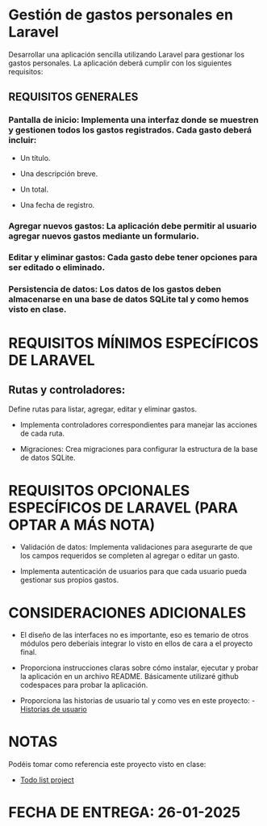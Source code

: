 # Gestión de gastos personales en Laravel

Desarrollar una aplicación sencilla utilizando Laravel para gestionar los gastos personales. La aplicación deberá cumplir con los siguientes requisitos:

## REQUISITOS GENERALES

### Pantalla de inicio: Implementa una interfaz donde se muestren y gestionen todos los gastos registrados. Cada gasto deberá incluir:

- Un título.

- Una descripción breve.

- Un total.

- Una fecha de registro.

### Agregar nuevos gastos: La aplicación debe permitir al usuario agregar nuevos gastos mediante un formulario.

### Editar y eliminar gastos: Cada gasto debe tener opciones para ser editado o eliminado.

### Persistencia de datos: Los datos de los gastos deben almacenarse en una base de datos SQLite tal y como hemos visto en clase.

#  REQUISITOS MÍNIMOS ESPECÍFICOS DE LARAVEL

## Rutas y controladores:

Define rutas para listar, agregar, editar y eliminar gastos.

* Implementa controladores correspondientes para manejar las acciones de cada ruta.

* Migraciones: Crea migraciones para configurar la estructura de la base de datos SQLite.

#  REQUISITOS OPCIONALES ESPECÍFICOS DE LARAVEL (PARA OPTAR A MÁS NOTA)

* Validación de datos: Implementa validaciones para asegurarte de que los campos requeridos se completen al agregar o editar un gasto.

* Implementa autenticación de usuarios para que cada usuario pueda gestionar sus propios gastos.

# CONSIDERACIONES ADICIONALES

* El diseño de las interfaces no es importante, eso es temario de otros módulos pero deberíais integrar lo visto en ellos de cara a el proyecto final.
  
* Proporciona instrucciones claras sobre cómo instalar, ejecutar y probar la aplicación en un archivo README. Básicamente utilizaré github codespaces para probar la aplicación.
* Proporciona las historias de usuario tal y como ves en este proyecto: - [Historias de usuario](https://github.com/VictorPorlan/PFG-VictorPorlan-Gilwing?tab=readme-ov-file#datos) 

# NOTAS

Podéis tomar como referencia este proyecto visto en clase:

- [Todo list project](https://github.com/maximofernandezriera/todo-list-sqlite)

# FECHA DE ENTREGA: 26-01-2025
